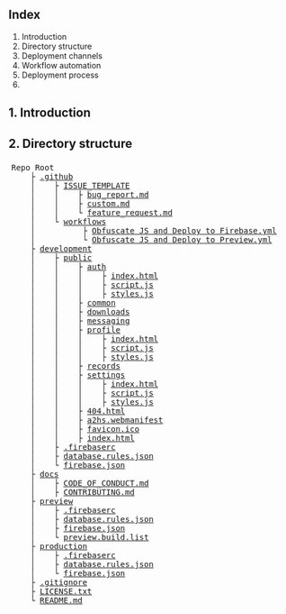 ## Index
1. Introduction
2. Directory structure
3. Deployment channels
4. Workflow automation
5. Deployment process
6. 

## 1. Introduction

## 2. Directory structure
<pre style="
    width: calc(100% - 10px);
    padding: 5px;
    overflow: auto; ">
Repo Root
    &#9500; <a href="#">.github</a>
    &#9474;    &#9500; <a href="#">ISSUE_TEMPLATE</a>
    &#9474;    &#9474;    &#9500; <a href="#">bug_report.md</a>
    &#9474;    &#9474;    &#9500; <a href="#">custom.md</a>
    &#9474;    &#9474;    &#9492; <a href="#">feature_request.md</a>
    &#9474;    &#9492; <a href="#">workflows</a>
    &#9474;          &#9500; <a href="#">Obfuscate JS and Deploy to Firebase.yml</a>
    &#9474;          &#9492; <a href="#">Obfuscate JS and Deploy to Preview.yml</a>
    &#9500; <a href="#">development</a>
    &#9474;    &#9500; <a href="#">public</a>
    &#9474;    &#9474;    &#9500; <a href="#">auth</a>
    &#9474;    &#9474;    &#9474;    &#9500; <a href="#">index.html</a>
    &#9474;    &#9474;    &#9474;    &#9500; <a href="#">script.js</a>
    &#9474;    &#9474;    &#9474;    &#9500; <a href="#">styles.js</a>
    &#9474;    &#9474;    &#9500; <a href="#">common</a>
    &#9474;    &#9474;    &#9500; <a href="#">downloads</a>
    &#9474;    &#9474;    &#9500; <a href="#">messaging</a>
    &#9474;    &#9474;    &#9500; <a href="#">profile</a>
    &#9474;    &#9474;    &#9474;    &#9500; <a href="#">index.html</a>
    &#9474;    &#9474;    &#9474;    &#9500; <a href="#">script.js</a>
    &#9474;    &#9474;    &#9474;    &#9500; <a href="#">styles.js</a>
    &#9474;    &#9474;    &#9500; <a href="#">records</a>
    &#9474;    &#9474;    &#9500; <a href="#">settings</a>
    &#9474;    &#9474;    &#9474;    &#9500; <a href="#">index.html</a>
    &#9474;    &#9474;    &#9474;    &#9500; <a href="#">script.js</a>
    &#9474;    &#9474;    &#9474;    &#9500; <a href="#">styles.js</a>
    &#9474;    &#9474;    &#9500; <a href="#">404.html</a>
    &#9474;    &#9474;    &#9500; <a href="#">a2hs.webmanifest</a>
    &#9474;    &#9474;    &#9500; <a href="#">favicon.ico</a>
    &#9474;    &#9474;    &#9500; <a href="#">index.html</a>
    &#9474;    &#9500; <a href="#">.firebaserc</a>
    &#9474;    &#9500; <a href="#">database.rules.json</a>
    &#9474;    &#9492; <a href="#">firebase.json</a>
    &#9500; <a href="#">docs</a>
    &#9474;    &#9500; <a href="#">CODE_OF_CONDUCT.md</a>
    &#9474;    &#9500; <a href="#">CONTRIBUTING.md</a>
    &#9500; <a href="#">preview</a>
    &#9474;    &#9500; <a href="#">.firebaserc</a>
    &#9474;    &#9500; <a href="#">database.rules.json</a>
    &#9474;    &#9500; <a href="#">firebase.json</a>
    &#9474;    &#9492; <a href="#">preview.build.list</a>
    &#9500; <a href="#">production</a>
    &#9474;    &#9500; <a href="#">.firebaserc</a>
    &#9474;    &#9500; <a href="#">database.rules.json</a>
    &#9474;    &#9492; <a href="#">firebase.json</a>
    &#9500; <a href="#">.gitignore</a>
    &#9500; <a href="#">LICENSE.txt</a>
    &#9492; <a href="#">README.md</a>
</pre>
